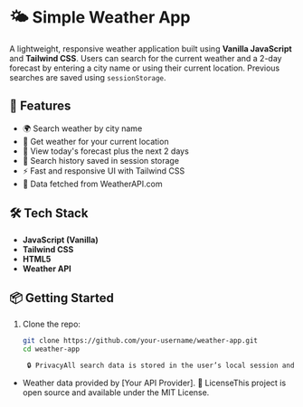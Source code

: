# 🌤️ Simple Weather App

A lightweight, responsive weather application built using **Vanilla JavaScript** and **Tailwind CSS**. Users can search for the current weather and a 2-day forecast by entering a city name or using their current location. Previous searches are saved using `sessionStorage`.

## 🚀 Features

- 🌍 Search weather by city name
- 📍 Get weather for your current location
- 📅 View today's forecast plus the next 2 days
- 💾 Search history saved in session storage
- ⚡ Fast and responsive UI with Tailwind CSS
- 📡 Data fetched from WeatherAPI.com

## 🛠️ Tech Stack

- **JavaScript (Vanilla)**
- **Tailwind CSS**
- **HTML5**
- **Weather API**

## 📦 Getting Started

1. Clone the repo:

   ```bash
   git clone https://github.com/your-username/weather-app.git
   cd weather-app

    🔒 PrivacyAll search data is stored in the user’s local session and is not shared externally.🙌Acknowledgments- Thanks to Tailwind CSS for the styling toolkit.
- Weather data provided by [Your API Provider].
    📄 LicenseThis project is open source and available under the MIT License.